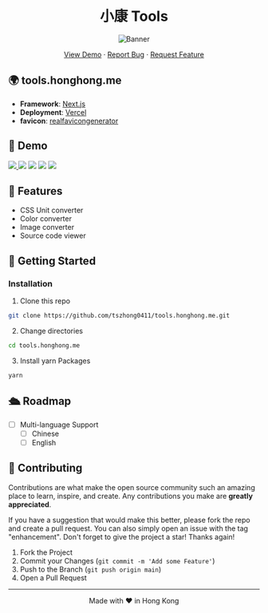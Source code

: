 <h1 align="center">
 小康 Tools
</h1>

<p align="center">
  <img src="https://socialify.git.ci/tszhong0411/tools.honghong.me/image?font=KoHo&forks=1&issues=1&logo=https%3A%2F%2Fhonghong.me%2Fstatic%2Fimages%2Flogo%2Flogo-black.png&name=1&owner=1&pattern=Circuit%20Board&pulls=1&stargazers=1&theme=Dark"  alt="Banner">
</p>

<p align="center">
    <a href="https://tools.honghong.me" target="blank">View Demo</a>
    ·
    <a href="https://github.com/tszhong0411/tools.honghong.me/issues/new/choose">Report Bug</a>
    ·
    <a href="https://github.com/tszhong0411/tools.honghong.me/issues/new/choose">Request Feature</a>
</p>

## 🌍 tools.honghong.me

- **Framework**: [Next.js](https://nextjs.org/)
- **Deployment**: [Vercel](https://vercel.com)
- **favicon**: [realfavicongenerator](https://realfavicongenerator.net/)

## 🚀 Demo

<a href="https://tools.honghong.me" target="_blank">
  <img src="https://img.shields.io/badge/website-tools.honghong.me-blue?style=flat-square&color=black" />
</a>

<img src="https://img.shields.io/github/repo-size/tszhong0411/tools.honghong.me?style=flat-square&color=green" />

<img src="https://img.shields.io/github/languages/top/tszhong0411/tools.honghong.me?style=flat-square" />

<img src="https://img.shields.io/github/commit-activity/m/tszhong0411/tools.honghong.me?color=orange&style=flat-square" />

<img src="https://img.shields.io/github/deployments/tszhong0411/tools.honghong.me/Production?style=flat-square" />

## 🤩 Features

- CSS Unit converter
- Color converter
- Image converter
- Source code viewer

## 👋 Getting Started

### Installation

1. Clone this repo

```sh
git clone https://github.com/tszhong0411/tools.honghong.me.git
```

2. Change directories

```sh
cd tools.honghong.me
```

3. Install yarn Packages

```sh
yarn
```

## 🛳️ Roadmap

- [ ] Multi-language Support
  - [ ] Chinese
  - [ ] English

## 🍰 Contributing

Contributions are what make the open source community such an amazing place to learn, inspire, and create. Any contributions you make are **greatly appreciated**.

If you have a suggestion that would make this better, please fork the repo and create a pull request. You can also simply open an issue with the tag "enhancement".
Don't forget to give the project a star! Thanks again!

1. Fork the Project
2. Commit your Changes (`git commit -m 'Add some Feature'`)
3. Push to the Branch (`git push origin main`)
4. Open a Pull Request

<hr>
<p align="center">
Made with ❤️ in Hong Kong
</p>
